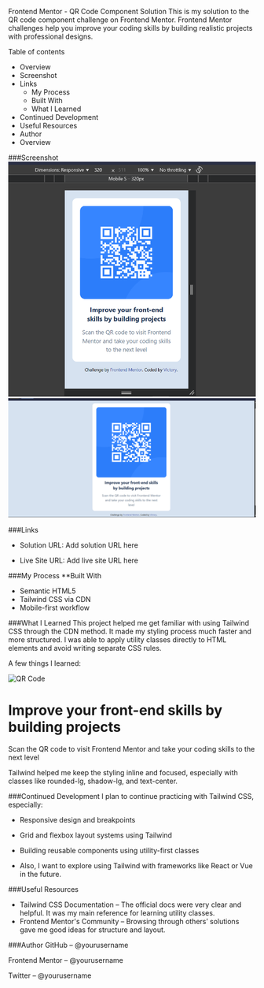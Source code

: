 Frontend Mentor - QR Code Component Solution
This is my solution to the QR code component challenge on Frontend Mentor. Frontend Mentor challenges help you improve your coding skills by building realistic projects with professional designs.

Table of contents
- Overview
- Screenshot
- Links
  - My Process
  - Built With
  - What I Learned
- Continued Development
- Useful Resources
- Author
- Overview

###Screenshot
![Mobile View](image.png)
![Desktop View](image-1.png)

###Links
- Solution URL: Add solution URL here

- Live Site URL: Add live site URL here

###My Process
**Built With
- Semantic HTML5
- Tailwind CSS via CDN
- Mobile-first workflow

###What I Learned
This project helped me get familiar with using Tailwind CSS through the CDN method. It made my styling process much faster and more structured. I was able to apply utility classes directly to HTML elements and avoid writing separate CSS rules.

A few things I learned:

<!-- Centering using flexbox and Tailwind utilities -->
<div class="m-auto bg-gray-100">
  <div class="bg-white p-6 rounded-xl text-center">
    <img src="image-qr-code.png" alt="QR Code" class="rounded-lg w-100" />
    <h1 class="text-lg font-bold text-gray-800">Improve your front-end skills by building projects</h1>
    <p class="text-sm text-gray-500 mt-2">Scan the QR code to visit Frontend Mentor and take your coding skills to the next level</p>
  </div>
</div>
Tailwind helped me keep the styling inline and focused, especially with classes like rounded-lg, shadow-lg, and text-center.

###Continued Development
I plan to continue practicing with Tailwind CSS, especially:

- Responsive design and breakpoints

- Grid and flexbox layout systems using Tailwind

- Building reusable components using utility-first classes

- Also, I want to explore using Tailwind with frameworks like React or Vue in the future.

###Useful Resources
- Tailwind CSS Documentation – The official docs were very clear and helpful. It was my main reference for learning utility classes.
- Frontend Mentor's Community – Browsing through others’ solutions gave me good ideas for structure and layout.

###Author
GitHub – @yourusername

Frontend Mentor – @yourusername

Twitter – @yourusername